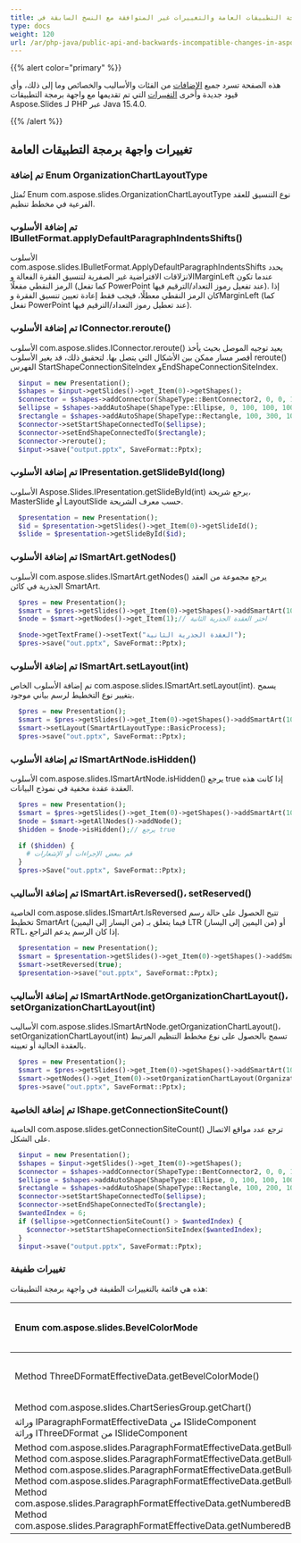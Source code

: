 ```yaml
---
title: واجهة برمجة التطبيقات العامة والتغييرات غير المتوافقة مع النسخ السابقة في Aspose.Slides لـ PHP عبر Java 15.4.0
type: docs
weight: 120
url: /ar/php-java/public-api-and-backwards-incompatible-changes-in-aspose-slides-for-java-15-4-0/
---
```


{{% alert color="primary" %}} 

هذه الصفحة تسرد جميع [الإضافات](/slides/ar/php-java/public-api-and-backwards-incompatible-changes-in-aspose-slides-for-java-15-4-0/) من الفئات والأساليب والخصائص وما إلى ذلك، وأي قيود جديدة وأخرى [التغييرات](/slides/ar/php-java/public-api-and-backwards-incompatible-changes-in-aspose-slides-for-java-15-4-0/) التي تم تقديمها مع واجهة برمجة التطبيقات Aspose.Slides لـ PHP عبر Java 15.4.0.

{{% /alert %}} 
## **تغييرات واجهة برمجة التطبيقات العامة**
### **تم إضافة Enum OrganizationChartLayoutType**
تُمثل Enum com.aspose.slides.OrganizationChartLayoutType نوع التنسيق للعقد الفرعية في مخطط تنظيم.
### **تم إضافة الأسلوب IBulletFormat.applyDefaultParagraphIndentsShifts()**
الأسلوب com.aspose.slides.IBulletFormat.ApplyDefaultParagraphIndentsShifts يحدد الانزلاقات الافتراضية غير الصفرية لتنسيق الفقرة الفعالة وMarginLeft عندما تكون الرمز النقطي مفعلًا (كما تفعل PowerPoint عند تفعيل رموز التعداد/الترقيم فيها). إذا كان الرمز النقطي معطلًا، فيجب فقط إعادة تعيين تنسيق الفقرة وMarginLeft (كما تفعل PowerPoint عند تعطيل رموز التعداد/الترقيم فيها).
### **تم إضافة الأسلوب IConnector.reroute()**
الأسلوب com.aspose.slides.IConnector.reroute() يعيد توجيه الموصل بحيث يأخذ أقصر مسار ممكن بين الأشكال التي يتصل بها. لتحقيق ذلك، قد يغير الأسلوب reroute() الفهرس StartShapeConnectionSiteIndex وEndShapeConnectionSiteIndex.

```php
  $input = new Presentation();
  $shapes = $input->getSlides()->get_Item(0)->getShapes();
  $connector = $shapes->addConnector(ShapeType::BentConnector2, 0, 0, 10, 10);
  $ellipse = $shapes->addAutoShape(ShapeType::Ellipse, 0, 100, 100, 100);
  $rectangle = $shapes->addAutoShape(ShapeType::Rectangle, 100, 300, 100, 100);
  $connector->setStartShapeConnectedTo($ellipse);
  $connector->setEndShapeConnectedTo($rectangle);
  $connector->reroute();
  $input->save("output.pptx", SaveFormat::Pptx);
```
### **تم إضافة الأسلوب IPresentation.getSlideById(long)**
الأسلوب Aspose.Slides.IPresentation.getSlideById(int) يرجع شريحة، MasterSlide أو LayoutSlide حسب معرف الشريحة.

```php
  $presentation = new Presentation();
  $id = $presentation->getSlides()->get_Item(0)->getSlideId();
  $slide = $presentation->getSlideById($id);
```
### **تم إضافة الأسلوب ISmartArt.getNodes()**
الأسلوب com.aspose.slides.ISmartArt.getNodes() يرجع مجموعة من العقد الجذرية في كائن SmartArt.

```php
  $pres = new Presentation();
  $smart = $pres->getSlides()->get_Item(0)->getShapes()->addSmartArt(10, 10, 400, 300, SmartArtLayoutType::VerticalBulletList);
  $node = $smart->getNodes()->get_Item(1);// اختر العقدة الجذرية الثانية

  $node->getTextFrame()->setText("العقدة الجذرية الثانية");
  $pres->save("out.pptx", SaveFormat::Pptx);
```
### **تم إضافة الأسلوب ISmartArt.setLayout(int)**
تم إضافة الأسلوب الخاص com.aspose.slides.ISmartArt.setLayout(int). يسمح بتغيير نوع التخطيط لرسم بياني موجود.

```php
  $pres = new Presentation();
  $smart = $pres->getSlides()->get_Item(0)->getShapes()->addSmartArt(10, 10, 400, 300, SmartArtLayoutType::BasicBlockList);
  $smart->setLayout(SmartArtLayoutType::BasicProcess);
  $pres->save("out.pptx", SaveFormat::Pptx);
```
### **تم إضافة الأسلوب ISmartArtNode.isHidden()**
الأسلوب com.aspose.slides.ISmartArtNode.isHidden() يرجع true إذا كانت هذه العقدة عقدة مخفية في نموذج البيانات.

```php
  $pres = new Presentation();
  $smart = $pres->getSlides()->get_Item(0)->getShapes()->addSmartArt(10, 10, 400, 300, SmartArtLayoutType::RadialCycle);
  $node = $smart->getAllNodes()->addNode();
  $hidden = $node->isHidden();// يرجع true

  if ($hidden) {
    # قم ببعض الإجراءات أو الإشعارات
  }
  $pres->Save("out.pptx", SaveFormat::Pptx);
```
### **تم إضافة الأساليب ISmartArt.isReversed()، setReserved()**
الخاصية com.aspose.slides.ISmartArt.IsReversed تتيح الحصول على حالة رسم تخطيط SmartArt فيما يتعلق بـ (من اليسار إلى اليمين) LTR أو (من اليمين إلى اليسار) RTL، إذا كان الرسم يدعم التراجع.

```php
  $presentation = new Presentation();
  $smart = $presentation->getSlides()->get_Item(0)->getShapes()->addSmartArt(10, 10, 400, 300, SmartArtLayoutType::BasicProcess);
  $smart->setReversed(true);
  $presentation->save("out.pptx", SaveFormat::Pptx);
```
### **تم إضافة الأساليب ISmartArtNode.getOrganizationChartLayout()، setOrganizationChartLayout(int)**
الأساليب com.aspose.slides.ISmartArtNode.getOrganizationChartLayout()، setOrganizationChartLayout(int) تسمح بالحصول على نوع مخطط التنظيم المرتبط بالعقدة الحالية أو تعيينه.

```php
  $pres = new Presentation();
  $smart = $pres->getSlides()->get_Item(0)->getShapes()->addSmartArt(10, 10, 400, 300, SmartArtLayoutType::OrganizationChart);
  $smart->getNodes()->get_Item(0)->setOrganizationChartLayout(OrganizationChartLayoutType::LeftHanging);
  $pres->save("out.pptx", SaveFormat::Pptx);
```
### **تم إضافة الخاصية IShape.getConnectionSiteCount()**
الخاصية com.aspose.slides.getConnectionSiteCount() ترجع عدد مواقع الاتصال على الشكل.

```php
  $input = new Presentation();
  $shapes = $input->getSlides()->get_Item(0)->getShapes();
  $connector = $shapes->addConnector(ShapeType::BentConnector2, 0, 0, 10, 10);
  $ellipse = $shapes->addAutoShape(ShapeType::Ellipse, 0, 100, 100, 100);
  $rectangle = $shapes->addAutoShape(ShapeType::Rectangle, 100, 200, 100, 100);
  $connector->setStartShapeConnectedTo($ellipse);
  $connector->setEndShapeConnectedTo($rectangle);
  $wantedIndex = 6;
  if ($ellipse->getConnectionSiteCount() > $wantedIndex) {
    $connector->setStartShapeConnectionSiteIndex($wantedIndex);
  }
  $input->save("output.pptx", SaveFormat::Pptx);
```
### **تغييرات طفيفة**
هذه هي قائمة بالتغييرات الطفيفة في واجهة برمجة التطبيقات:

|Enum com.aspose.slides.BevelColorMode |تم حذفه، مجموعة غير مستخدمة |
| :- | :- |
|Method ThreeDFormatEffectiveData.getBevelColorMode() |تم حذفه، خاصية غير مستخدمة |
|Method com.aspose.slides.ChartSeriesGroup.getChart() |تم إضافته |
|وراثة IParagraphFormatEffectiveData من ISlideComponent <br>وراثة IThreeDFormat من ISlideComponent |تم حذفه |
|Method com.aspose.slides.ParagraphFormatEffectiveData.getBulletChar() <br>Method com.aspose.slides.ParagraphFormatEffectiveData.getBulletFont() <br>Method com.aspose.slides.ParagraphFormatEffectiveData.getBulletHeight() <br>Method com.aspose.slides.ParagraphFormatEffectiveData.getBulletType() <br>Method com.aspose.slides.ParagraphFormatEffectiveData.getNumberedBulletStartWith() <br>Method com.aspose.slides.ParagraphFormatEffectiveData.getNumberedBulletStyle() |تم حذفه باعتباره قديمًا |
